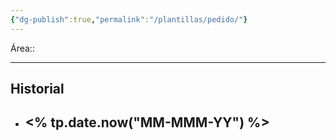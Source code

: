 ```yaml
---
{"dg-publish":true,"permalink":"/plantillas/pedido/"}
---
```


Área::
- - -
## Historial
- <% tp.date.now("MM-MMM-YY") %>
	- 